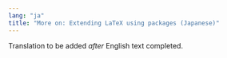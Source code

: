 ```yaml
---
lang: "ja"
title: "More on: Extending LaTeX using packages (Japanese)"
---
```

Translation to be added _after_ English text completed.
